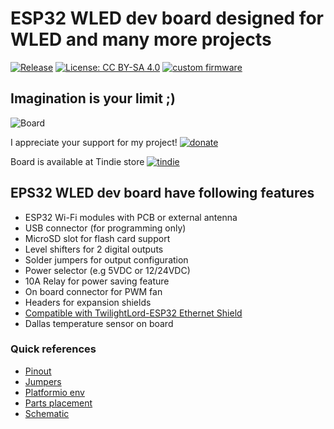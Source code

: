 # ESP32 WLED dev board designed for WLED and many more projects

[![Release](https://img.shields.io/github/v/release/srg74/WLED-ESP32-dev-board?style=flat-square)](https://img.shields.io/github/v/release/srg74/WLED-ESP32-dev-board)
[![License: CC BY-SA 4.0](https://img.shields.io/badge/License-CC%20BY--SA%204.0-blue?style=flat-square)](https://creativecommons.org/licenses/by-sa/4.0/)
[![custom firmware](https://img.shields.io/static/v1?label=Custom&message=firmware&color=blue&style=flat-square)](https://github.com/srg74/WLED-ESP32-dev-board/tree/main/Firmware)

## Imagination is your limit ;)

![Board](https://github.com/srg74/WLED-ESP32-dev-board/blob/main/Resources/images/ESP32-dev_v3_2.jpg)

I appreciate your support for my project! [![donate](https://www.paypalobjects.com/en_US/i/btn/btn_donateCC_LG.gif)](https://www.paypal.com/donate/?hosted_button_id=VU7L89Z2RR7S4)

Board is available at Tindie store [![tindie](https://github.com/srg74/WLED-ESP32-dev-board/blob/main/Resources/images/tindie-logo@2x.png)](https://www.tindie.com/products/27056/)

## EPS32 WLED dev board have following features

- ESP32 Wi-Fi modules with PCB or external antenna
- USB connector (for programming only)
- MicroSD slot for flash card support
- Level shifters for 2 digital outputs
- Solder jumpers for output configuration
- Power selector (e.g 5VDC or 12/24VDC)
- 10A Relay for power saving feature
- On board connector for PWM fan
- Headers for expansion shields
- [Compatible with TwilightLord-ESP32 Ethernet Shield](https://www.tindie.com/products/twilightlord/twilightlord-esp32-ethernet-shield/)
- Dallas temperature sensor on board

### Quick references

- [Pinout](https://github.com/srg74/WLED-ESP32-dev-board/blob/main/Resources/images/pdf/ESP32_dev_board_v3_pinout.pdf)
- [Jumpers](https://github.com/srg74/WLED-ESP32-dev-board/blob/main/Resources/images/pdf/ESP32_dev_board_v3_jumpers.pdf)
- [Platformio env](https://github.com/srg74/WLED-ESP32-dev-board/blob/main/Resources/Platformio_env.md)
- [Parts placement](https://github.com/srg74/WLED-ESP32-dev-board/blob/main/Resources/images/Parts_placement_v1.0.png)
- [Schematic](https://github.com/srg74/WLED-ESP32-dev-board/blob/main/Resources/images/Schematic.pdf)

